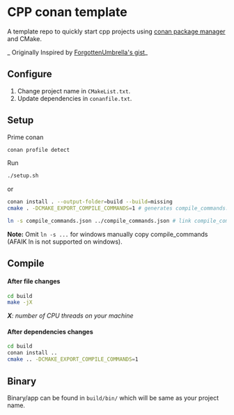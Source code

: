 # CPP conan template

A template repo to quickly start cpp projects using [conan package manager](https://conan.io) and CMake.

_ Originally Inspired by [ForgottenUmbrella's gist](https://gist.github.com/ForgottenUmbrella/0f32f6446b2948a3a5a99687b264910d)_

## Configure

1. Change project name in `CMakeList.txt`.
2. Update dependencies in `conanfile.txt`.

## Setup

Prime conan

```sh
conan profile detect
```

Run

```sh
./setup.sh
```

or

```sh
conan install . --output-folder=build --build=missing
cmake . -DCMAKE_EXPORT_COMPILE_COMMANDS=1 # generates compile_commands.json

ln -s compile_commands.json ../compile_commands.json # link compile_commands.json to home dir
```

**Note:** Omit `ln -s ...` for windows manually copy compile_commands (AFAIK ln is not supported on windows).

## Compile

#### After file changes

```sh
cd build
make -jX
```

_**X**: number of CPU threads on your machine_

#### After dependencies changes

```sh
cd build
conan install ..
cmake .. -DCMAKE_EXPORT_COMPILE_COMMANDS=1
```

## Binary

Binary/app can be found in `build/bin/` which will be same as your project name.
